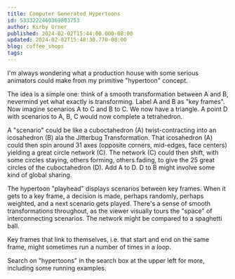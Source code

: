 ```yaml
---
title: Computer Generated Hypertoons
id: 5333222460369803753
author: Kirby Urner
published: 2024-02-02T15:44:00.000-08:00
updated: 2024-02-02T15:48:30.770-08:00
blog: coffee_shops
tags: 
---
```


[](https://www.flickr.com/photos/kirbyurner/3358574697/in/photolist-6imYxQ-6XNohp-6XNoDR-67Mzfi)

I'm always wondering what a production house with some serious animators could make from my primitive "hypertoon" concept.

The idea is a simple one: think of a smooth transformation between A and B, nevermind yet what exactly is transforming. Label A and B as "key frames". Now imagine scenarios A to C and B to C. We now have a triangle. A point D with scenarios to A, B, C would now complete a tetrahedron.

A "scenario" could be like a cuboctahedron (A) twist-contracting into an icosahedron (B) ala the Jitterbug Transformation. That icosahedron (A) could then spin around 31 axes (opposite corners, mid-edges, face centers) yielding a great circle network (C). The network (C) could then shift, with some circles staying, others forming, others fading, to give the 25 great circles of the cuboctahedron (D). Add A to D. D to B might involve some kind of global sharing.

The hypertoon "playhead" displays scenarios between key frames. When it gets to a key frame, a decision is made, perhaps randomly, perhaps weighted, and a next scenario gets played. There's a sense of smooth transformations throughout, as the viewer visually tours the "space" of interconnecting scenarios. The network might be compared to a spaghetti ball.

Key frames that link to themselves, i.e. that start and end on the same frame, might sometimes run a number of times in a loop.

Search on "hypertoons" in the search box at the upper left for more, including some running examples.